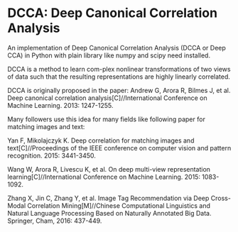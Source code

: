 # DCCA: Deep Canonical Correlation Analysis

An implementation of Deep Canonical Correlation Analysis (DCCA or Deep CCA) in Python with plain library like numpy and scipy need installed.

DCCA is a method to learn com-plex nonlinear transformations of two views of data such that the resulting representations are highly linearly correlated.

DCCA is originally proposed in the paper: Andrew G, Arora R, Bilmes J, et al. Deep canonical correlation analysis[C]//International Conference on Machine Learning. 2013: 1247-1255.

Many followers use this idea for many fields like following paper for matching images and text:

Yan F, Mikolajczyk K. Deep correlation for matching images and text[C]//Proceedings of the IEEE conference on computer vision and pattern recognition. 2015: 3441-3450. 

Wang W, Arora R, Livescu K, et al. On deep multi-view representation learning[C]//International Conference on Machine Learning. 2015: 1083-1092.

Zhang X, Jin C, Zhang Y, et al. Image Tag Recommendation via Deep Cross-Modal Correlation Mining[M]//Chinese Computational Linguistics and Natural Language Processing Based on Naturally Annotated Big Data. Springer, Cham, 2016: 437-449.
